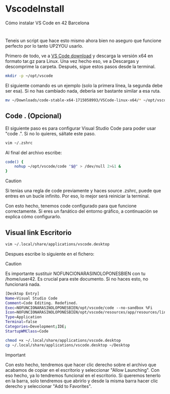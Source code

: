 # VscodeInstall
Cómo instalar VS Code en 42 Barcelona
#
Teneis un script que hace esto mismo ahora bien no aseguro que funcione perfecto por lo tanto UP2YOU usarlo.

Primero de todo, ve a [VS Code download](https://code.visualstudio.com/Download#) y descarga la versión x64 en formato tar.gz para Linux. Una vez hecho eso, ve a Descargas y descomprime la carpeta. Después, sigue estos pasos desde la terminal.

```bash
mkdir -p ~/opt/vscode
```
El siguiente comando es un ejemplo (solo la primera línea, la segunda debe ser esa). Si no has cambiado nada, debería ser bastante similar a esa ruta.
```bash
mv ~/Downloads/code-stable-x64-1715058993/VSCode-linux-x64/* ~/opt/vscode
```
## Code . (Opcional)
El siguiente paso es para configurar Visual Studio Code para poder usar "code .". Si no lo quieres, sáltate este paso.
```bash
vim ~/.zshrc
```
Al final del archivo escribe:
```bash
code() {
    nohup ~/opt/vscode/code "$@" > /dev/null 2>&1 &
}
```
> [!CAUTION]
> Si tenías una regla de code previamente y haces source .zshrc, puede que entres en un bucle infinito. Por eso, lo mejor será reiniciar la terminal.

Con esto hecho, tenemos code configurado para que funcione correctamente. Si eres un fanático del entorno gráfico, a continuación se explica cómo configurarlo.
## Visual link Escritorio
```bash
vim ~/.local/share/applications/vscode.desktop
```
Despues escribe lo siguiente en el fichero:
> [!CAUTION]
> Es importante sustituir NOFUNCIONARASINOLOPONESBIEN con tu /home/user42. Es crucial para este documento. Si no haces esto, no funcionará nada.
```bash
[Desktop Entry]
Name=Visual Studio Code
Comment=Code Editing. Redefined.
Exec=NOFUNCIONARASINOLOPONESBIEN/opt/vscode/code --no-sandbox %Fi
Icon=NOFUNCIONARASINOLOPONESBIEN/opt/vscode/resources/app/resources/linux/code.png
Type=Application
Terminal=false
Categories=Development;IDE;
StartupWMClass=Code
```
```bash
chmod +x ~/.local/share/applications/vscode.desktop
cp ~/.local/share/applications/vscode.desktop ~/Desktop
```
> [!IMPORTANT]
> Con esto hecho, tendremos que hacer clic derecho sobre el archivo que acabamos de copiar en el escritorio y seleccionar "Allow Launching". Con eso hecho, ya lo tendremos funcional en el escritorio. Si queremos tenerlo en la barra, solo tendremos que abrirlo y desde la misma barra hacer clic derecho y seleccionar "Add to Favorites".
